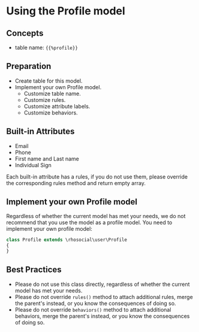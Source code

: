 # Using the Profile model

## Concepts

- table name: `{{%profile}}`

## Preparation

- Create table for this model.
- Implement your own Profile model.
  - Customize table name.
  - Customize rules.
  - Customize attribute labels.
  - Customize behaviors.

## Built-in Attributes

- Email
- Phone
- First name and Last name
- Individual Sign

Each built-in attribute has a rules, if you do not use them, please override the corresponding rules method and return empty array.

## Implement your own Profile model

Regardless of whether the current model has met your needs, we do not recommend
that you use the model as a profile model. You need to implement your own profile model:

```php
class Profile extends \rhosocial\user\Profile
{
}
```

## Best Practices

- Please do not use this class directly, regardless of whether the current model has met your needs.
- Please do not override `rules()` method to attach additional rules, merge the parent's instead, or you know the consequences of doing so.
- Please do not override `behaviors()` method to attach additional behaviors, merge the parent's instead, or you know the consequences of doing so.